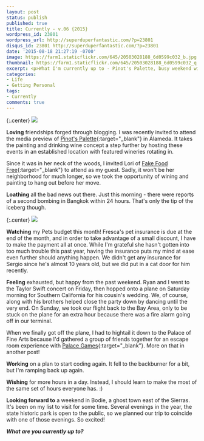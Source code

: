 ```yaml
---
layout: post
status: publish
published: true
title: Currently - v.06 {2015}
wordpress_id: 23801
wordpress_url: http://superduperfantastic.com/?p=23801
disqus_id: 23801 http://superduperfantastic.com/?p=23801
date: '2015-08-18 21:27:19 -0700'
image: https://farm1.staticflickr.com/645/20503028188_6d0599c032_b.jpg
thumbnail: https://farm1.staticflickr.com/645/20503028188_6d0599c032_q.jpg
excerpt: <p>What I'm currently up to - Pinot's Palette, busy weekend with a Taylor Swift concert, wedding, and Houdini-themed escape room at the Palace of Fine Arts.</p>
categories:
- Life
- Getting Personal
tags: 
- Currently
comments: true
---
```

{:.center}
![](https://farm1.staticflickr.com/645/20503028188_6d0599c032_b.jpg)

**Loving** friendships forged through blogging. I was recently invited to attend the media preview of [Pinot's Palette](http://www.pinotspalette.com/alameda){:target="_blank"} in Alameda. It takes the painting and drinking wine concept a step further by hosting these events in an established location with featured wineries rotating in.

Since it was in her neck of the woods, I invited Lori of [Fake Food Free](http://www.fakefoodfree.com/){:target="_blank"} to attend as my guest. Sadly, it won't be her neighborhood for much longer, so we took the opportunity of wining and painting to hang out before her move.

**Loathing** all the bad news out there. Just this morning - there were reports of a second bombing in Bangkok within 24 hours. That's only the tip of the iceberg though.

{:.center}
![](https://farm1.staticflickr.com/634/20068772624_3ca5df66eb_b.jpg)

**Watching** my Pets budget this month! Fresca's pet insurance is due at the end of the month, and in order to take advantage of a small discount, I have to make the payment all at once. While I'm grateful she hasn't gotten into too much trouble this past year, having the insurance puts my mind at ease even further should anything happen. We didn't get any insurance for Sergio since he's almost 10 years old, but we did put in a cat door for him recently.

**Feeling** exhausted, but happy from the past weekend. Ryan and I went to the Taylor Swift concert on Friday, then hopped onto a plane on Saturday morning for Southern California for his cousin's wedding. We, of course, along with his brothers helped close the party down by dancing until the very end. On Sunday, we took our flight back to the Bay Area, only to be stuck on the plane for an extra hour because there was a fire alarm going off in our terminal.

When we finally got off the plane, I had to hightail it down to the Palace of Fine Arts because I'd gathered a group of friends together for an escape room experience with [Palace Games](http://palace-games.com/){:target="_blank"}. More on that in another post!

**Working** on a plan to start coding again. It fell to the backburner for a bit, but I'm ramping back up again.

**Wishing** for more hours in a day. Instead, I should learn to make the most of the same set of hours everyone has. :)

**Looking forward to** a weekend in Bodie, a ghost town east of the Sierras. It's been on my list to visit for some time. Several evenings in the year, the state historic park is open to the public, so we planned our trip to coincide with one of those evenings. So excited!

_**What are you currently up to?**_
